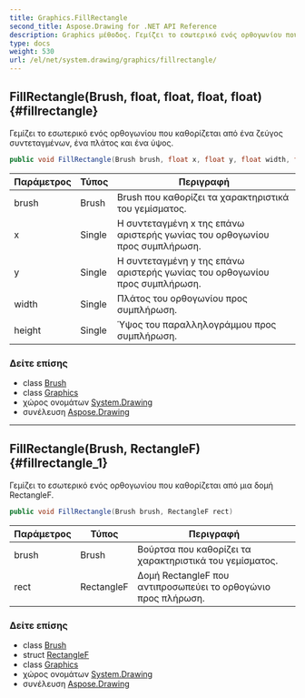 ```yaml
---
title: Graphics.FillRectangle
second_title: Aspose.Drawing for .NET API Reference
description: Graphics μέθοδος. Γεμίζει το εσωτερικό ενός ορθογωνίου που καθορίζεται από ένα ζεύγος συντεταγμένων ένα πλάτος και ένα ύψος.
type: docs
weight: 530
url: /el/net/system.drawing/graphics/fillrectangle/
---
```

## FillRectangle(Brush, float, float, float, float) {#fillrectangle}

Γεμίζει το εσωτερικό ενός ορθογωνίου που καθορίζεται από ένα ζεύγος συντεταγμένων, ένα πλάτος και ένα ύψος.

```csharp
public void FillRectangle(Brush brush, float x, float y, float width, float height)
```

| Παράμετρος | Τύπος | Περιγραφή |
| --- | --- | --- |
| brush | Brush | Brush που καθορίζει τα χαρακτηριστικά του γεμίσματος. |
| x | Single | Η συντεταγμένη x της επάνω αριστερής γωνίας του ορθογωνίου προς συμπλήρωση. |
| y | Single | Η συντεταγμένη y της επάνω αριστερής γωνίας του ορθογωνίου προς συμπλήρωση. |
| width | Single | Πλάτος του ορθογωνίου προς συμπλήρωση. |
| height | Single | Ύψος του παραλληλογράμμου προς συμπλήρωση. |

### Δείτε επίσης

* class [Brush](../../brush/)
* class [Graphics](../)
* χώρος ονομάτων [System.Drawing](../../graphics/)
* συνέλευση [Aspose.Drawing](../../../)

---

## FillRectangle(Brush, RectangleF) {#fillrectangle_1}

Γεμίζει το εσωτερικό ενός ορθογωνίου που καθορίζεται από μια δομή RectangleF.

```csharp
public void FillRectangle(Brush brush, RectangleF rect)
```

| Παράμετρος | Τύπος | Περιγραφή |
| --- | --- | --- |
| brush | Brush | Βούρτσα που καθορίζει τα χαρακτηριστικά του γεμίσματος. |
| rect | RectangleF | Δομή RectangleF που αντιπροσωπεύει το ορθογώνιο προς πλήρωση. |

### Δείτε επίσης

* class [Brush](../../brush/)
* struct [RectangleF](../../rectanglef/)
* class [Graphics](../)
* χώρος ονομάτων [System.Drawing](../../graphics/)
* συνέλευση [Aspose.Drawing](../../../)


